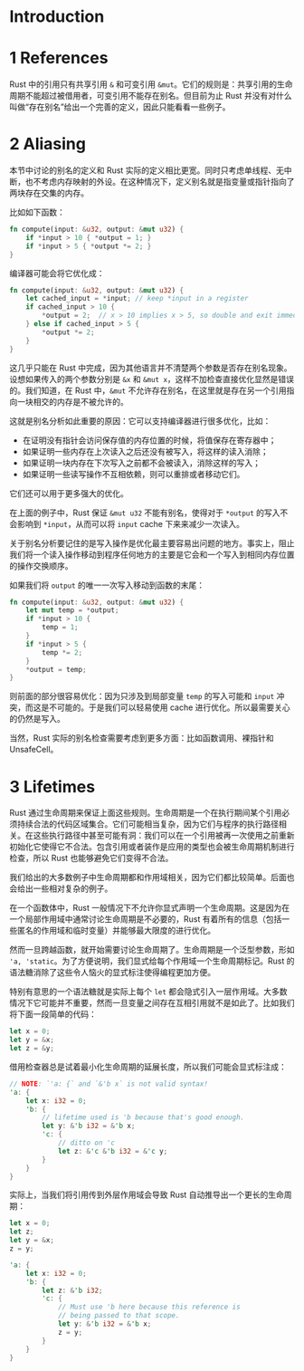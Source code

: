 # Introduction

# 1 References

Rust 中的引用只有共享引用 `&` 和可变引用 `&mut`。它们的规则是：共享引用的生命周期不能超过被借用者，可变引用不能存在别名。但目前为止 Rust 并没有对什么叫做“存在别名”给出一个完善的定义，因此只能看看一些例子。

# 2 Aliasing

本节中讨论的别名的定义和 Rust 实际的定义相比更宽。同时只考虑单线程、无中断，也不考虑内存映射的外设。在这种情况下，定义别名就是指变量或指针指向了两块存在交集的内存。

比如如下函数：

```rust
fn compute(input: &u32, output: &mut u32) {
    if *input > 10 { *output = 1; }
    if *input > 5 { *output *= 2; }
}
```

编译器可能会将它优化成：

```rust
fn compute(input: &u32, output: &mut u32) {
    let cached_input = *input; // keep *input in a register
    if cached_input > 10 {
        *output = 2;  // x > 10 implies x > 5, so double and exit immediately
    } else if cached_input > 5 {
        *output *= 2;
    }
}
```

这几乎只能在 Rust 中完成，因为其他语言并不清楚两个参数是否存在别名现象。设想如果传入的两个参数分别是 `&x` 和 `&mut x`，这样不加检查直接优化显然是错误的。我们知道，在 Rust 中，`&mut` 不允许存在别名，在这里就是存在另一个引用指向一块相交的内存是不被允许的。

这就是别名分析如此重要的原因：它可以支持编译器进行很多优化，比如：

* 在证明没有指针会访问保存值的内存位置的时候，将值保存在寄存器中；
* 如果证明一些内存在上次读入之后还没有被写入，将这样的读入消除；
* 如果证明一块内存在下次写入之前都不会被读入，消除这样的写入；
* 如果证明一些读写操作不互相依赖，则可以重排或者移动它们。

它们还可以用于更多强大的优化。

在上面的例子中，Rust 保证 `&mut u32` 不能有别名，使得对于 `*output` 的写入不会影响到 `*input`，从而可以将 `input` cache 下来来减少一次读入。

关于别名分析要记住的是写入操作是优化最主要容易出问题的地方。事实上，阻止我们将一个读入操作移动到程序任何地方的主要是它会和一个写入到相同内存位置的操作交换顺序。

如果我们将 `output` 的唯一一次写入移动到函数的末尾：

```rust
fn compute(input: &u32, output: &mut u32) {
    let mut temp = *output;
    if *input > 10 {
        temp = 1;
    }
    if *input > 5 {
        temp *= 2;
    }
    *output = temp;
}
```

则前面的部分很容易优化：因为只涉及到局部变量 `temp` 的写入可能和 `input` 冲突，而这是不可能的。于是我们可以轻易使用 cache 进行优化。所以最需要关心的仍然是写入。

当然，Rust 实际的别名检查需要考虑到更多方面：比如函数调用、裸指针和 UnsafeCell。

# 3 Lifetimes

Rust 通过生命周期来保证上面这些规则。生命周期是一个在执行期间某个引用必须持续合法的代码区域集合。它们可能相当复杂，因为它们与程序的执行路径相关。在这些执行路径中甚至可能有洞：我们可以在一个引用被再一次使用之前重新初始化它使得它不合法。包含引用或者装作是应用的类型也会被生命周期机制进行检查，所以 Rust 也能够避免它们变得不合法。

我们给出的大多数例子中生命周期都和作用域相关，因为它们都比较简单。后面也会给出一些相对复杂的例子。

在一个函数体中，Rust 一般情况下不允许你显式声明一个生命周期。这是因为在一个局部作用域中通常讨论生命周期是不必要的，Rust 有着所有的信息（包括一些匿名的作用域和临时变量）并能够最大限度的进行优化。

然而一旦跨越函数，就开始需要讨论生命周期了。生命周期是一个泛型参数，形如 `'a, 'static`。为了方便说明，我们显式给每个作用域一个生命周期标记。Rust 的语法糖消除了这些令人恼火的显式标注使得编程更加方便。

特别有意思的一个语法糖就是实际上每个 `let` 都会隐式引入一层作用域。大多数情况下它可能并不重要，然而一旦变量之间存在互相引用就不是如此了。比如我们将下面一段简单的代码：

```rust
let x = 0;
let y = &x;
let z = &y;
```

借用检查器总是试着最小化生命周期的延展长度，所以我们可能会显式标注成：

```rust
// NOTE: `'a: {` and `&'b x` is not valid syntax!
'a: {
    let x: i32 = 0;
    'b: {
        // lifetime used is 'b because that's good enough.
        let y: &'b i32 = &'b x;
        'c: {
            // ditto on 'c
            let z: &'c &'b i32 = &'c y;
        }
    }
}
```

实际上，当我们将引用传到外层作用域会导致 Rust 自动推导出一个更长的生命周期：

```rust
let x = 0;
let z;
let y = &x;
z = y;
```

```rust
'a: {
    let x: i32 = 0;
    'b: {
        let z: &'b i32;
        'c: {
            // Must use 'b here because this reference is
            // being passed to that scope.
            let y: &'b i32 = &'b x;
            z = y;
        }
    }
}

```

